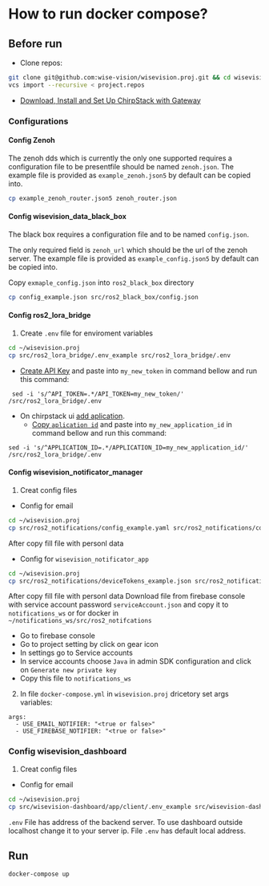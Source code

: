 # How to run docker compose?
## Before run
- Clone repos:
``` bash
git clone git@github.com:wise-vision/wisevision.proj.git && cd wisevision.proj
vcs import --recursive < project.repos
```
- [Download, Install and Set Up ChirpStack with Gateway](docs/set_up_chirpstack.md)
### Configurations

#### Config Zenoh 

The zenoh dds which is currently the only one supported requires a configuration file to be presentfile should be named `zenoh.json`. The example file is provided as `example_zenoh.json5` by default can be copied into.

``` bash
cp example_zenoh_router.json5 zenoh_router.json
```

#### Config wisevision_data_black_box

The black box requires a configuration file and to be named `config.json`. 

The only required field is `zenoh_url` which should be the url of the zenoh server.  The example file is provided as `example_config.json5` by default can be copied into.

Copy `exmaple_config.json` into `ros2_black_box` directory
``` bash
cp config_example.json src/ros2_black_box/config.json
```
#### Config ros2_lora_bridge
1. Create `.env` file for enviroment variables
``` bash
cd ~/wisevision.proj
cp src/ros2_lora_bridge/.env_example src/ros2_lora_bridge/.env
```
 - [Create API Key](docs/set_up_chirpstack.md#how-to-create-api-key) and paste into `my_new_token` in command bellow and run this command:
```
 sed -i 's/^API_TOKEN=.*/API_TOKEN=my_new_token/' /src/ros2_lora_bridge/.env
 ```
 - On chirpstack ui [add aplication](docs/set_up_chirpstack.md#how-to-create-application).
   - [Copy `aplication id`](docs/set_up_chirpstack.md#how-to-get-application-id) and paste into `my_new_application_id` in command bellow and run this command:
  ```
  sed -i 's/^APPLICATION_ID=.*/APPLICATION_ID=my_new_application_id/' /src/ros2_lora_bridge/.env
  ```
#### Config wisevision_notificator_manager
1. Creat config files
- Config for email
``` bash
cd ~/wisevision.proj 
cp src/ros2_notifications/config_example.yaml src/ros2_notifications/config.yaml
```
After copy fill file with personl data
- Config for `wisevision_notificator_app`
``` bash
cd ~/wisevision.proj 
cp src/ros2_notifications/deviceTokens_example.json src/ros2_notifications/deviceTokens.json
```
After copy fill file with personl data
Download file from firebase console with service account password `serviceAccount.json` and copy it to `notifications_ws` or for docker in `~/notifications_ws/src/ros2_notifcations`
* Go to firebase console
* Go to project setting by click on gear icon
* In settings go to Service accounts
* In service accounts choose `Java` in admin SDK configuration and click on `Generate new private key`
* Copy this file to `notifications_ws`
2. In file `docker-compose.yml` in `wisevision.proj` dricetory set args variables:
```docker-compose
args:
  - USE_EMAIL_NOTIFIER: "<true or false>"
  - USE_FIREBASE_NOTIFIER: "<true or false>"
```

### Config wisevision_dashboard
1. Creat config files
- Config for email
``` bash
cd ~/wisevision.proj 
cp src/wisevision-dashboard/app/client/.env_example src/wisevision-dashboard/app/client/.env
```
`.env` File has address of the backend server. To use dashboard outside localhost change it to your server ip. File `.env` has default local address.

## Run

``` bash
docker-compose up
```
